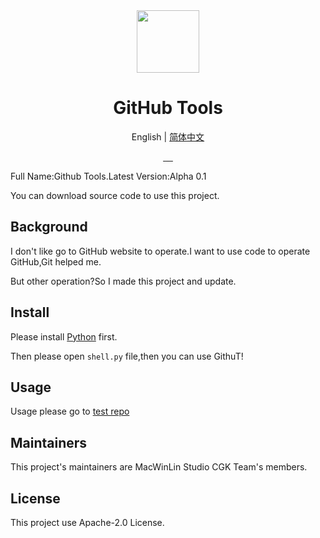 <div align="center">
  <img src="https://s1.imagehub.cc/images/2022/04/09/favicon.png" width="100px" height="100px">
  <h1 align="center">GitHub Tools</h1>
  
  English | [简体中文](https://github.com/macwinlin-studio/GithuT/blob/1.0.0/README-zh.md)
  
  <a href="https://github.com/macwinlin-studio/GithuT/releases">
    <img src="https://img.shields.io/github/last-commit/macwinlin-studio/GithuT/a0.1" alt="">
  </a>
  <a href="https://github.com/macwinlin-studio/GithuT/releases">
    <img src="https://img.shields.io/github/downloads/macwinlin-studio/GithuT/total" alt="">
  </a>
  <a href="https://github.com/macwinlin-studio/GithuT/blob/1.0.0/LICENSE">
    <img src="https://img.shields.io/badge/license-Apache--2.0-blue" alt="">
  </a>
  <a href="https://www.microsoft.com/en-us/windows">
    <img src="https://img.shields.io/badge/platform-windows-orange" alt="">
  </a>
  <a href="https://www.python.org/">
    <img src="https://img.shields.io/badge/python-v3.9-orange" alt="">
  </a>
</div>

Full Name:Github Tools.Latest Version:Alpha 0.1

You can download source code to use this project.

## Background

I don't like go to GitHub website to operate.I want to use code to operate GitHub,Git helped me.

But other operation?So I made this project and update.

## Install

Please install [Python](https://www.python.org) first.

Then please open `shell.py` file,then you can use GithuT!

## Usage

Usage please go to [test repo](https://github.com/xtest2021/githut-test-repo/README.md#usage)

## Maintainers

This project's maintainers are MacWinLin Studio CGK Team's members.

## License

This project use Apache-2.0 License.
